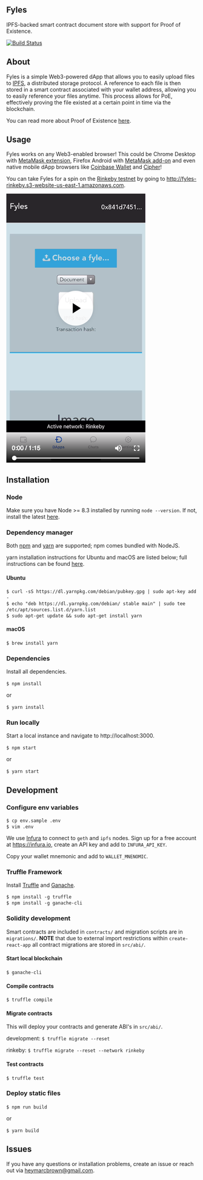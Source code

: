 ## Fyles

IPFS-backed smart contract document store with support for Proof of Existence.

[![Build Status](https://travis-ci.org/marcdown/fyles.svg?branch=master)](https://travis-ci.org/marcdown/fyles)

## About
Fyles is a simple Web3-powered dApp that allows you to easily upload files to [IPFS](https://ipfs.io), a distributed storage protocol. A reference to each file is then stored in a smart contract associated with your wallet address, allowing you to easily reference your files anytime. This process allows for PoE, effectively proving the file existed at a certain point in time via the blockchain.

You can read more about Proof of Existence [here](https://www.newsbtc.com/proof-of-existence).

## Usage
Fyles works on any Web3-enabled browser! This could be Chrome Desktop with [MetaMask extension](https://chrome.google.com/webstore/detail/metamask/nkbihfbeogaeaoehlefnkodbefgpgknn), Firefox Android with [MetaMask add-on](https://addons.mozilla.org/en-US/android/addon/ether-metamask) and even native mobile dApp browsers like [Coinbase Wallet](https://www.toshi.org) and [Cipher](https://www.cipherbrowser.com)!

You can take Fyles for a spin on the [Rinkeby testnet](https://www.rinkeby.io) by going to http://fyles-rinkeby.s3-website-us-east-1.amazonaws.com.

[![alt text](https://github.com/marcdown/fyles/raw/master/fyles-demo.png "Fyles Demo")](https://gateway.ipfs.io/ipfs/QmcfFznrjPd441GxkEJkg1PkpoZy4r4Vq9iHLW8SLwt5CW)

## Installation

### Node
Make sure you have Node >= 8.3 installed by running `node --version`. If not, install the latest [here](https://nodejs.org/en/download).

### Dependency manager
Both [npm](https://www.npmjs.com) and [yarn](https://yarnpkg.com) are supported; npm comes bundled with NodeJS.

yarn installation instructions for Ubuntu and macOS are listed below; full instructions can be found [here](https://yarnpkg.com/en/docs/install).

#### Ubuntu
```
$ curl -sS https://dl.yarnpkg.com/debian/pubkey.gpg | sudo apt-key add -
$ echo "deb https://dl.yarnpkg.com/debian/ stable main" | sudo tee /etc/apt/sources.list.d/yarn.list
$ sudo apt-get update && sudo apt-get install yarn
```
#### macOS
`$ brew install yarn`

### Dependencies
Install all dependencies.

`$ npm install`

or

`$ yarn install`

### Run locally
Start a local instance and navigate to http://localhost:3000.

`$ npm start`

or

`$ yarn start`

## Development

### Configure env variables
```
$ cp env.sample .env
$ vim .env
```
We use [Infura](https://infura.io) to connect to `geth` and `ipfs` nodes. Sign up for a free account at https://infura.io, create an API key and add to `INFURA_API_KEY`.

Copy your wallet mnemonic and add to `WALLET_MNENOMIC`.

### Truffle Framework
Install [Truffle](https://truffleframework.com/truffle) and [Ganache](https://truffleframework.com/ganache).
```
$ npm install -g truffle
$ npm install -g ganache-cli
```

### Solidity development
Smart contracts are included in `contracts/` and migration scripts are in `migrations/`. **NOTE** that due to external import restrictions within `create-react-app` all contract migrations are stored in `src/abi/`.

#### Start local blockchain
`$ ganache-cli`

#### Compile contracts
`$ truffle compile`

#### Migrate contracts
This will deploy your contracts and generate ABI's in `src/abi/`.

development: `$ truffle migrate --reset`

rinkeby: `$ truffle migrate --reset --network rinkeby`

#### Test contracts
`$ truffle test`

### Deploy static files
`$ npm run build`

or

`$ yarn build`

## Issues
If you have any questions or installation problems, create an issue or reach out via heymarcbrown@gmail.com.
